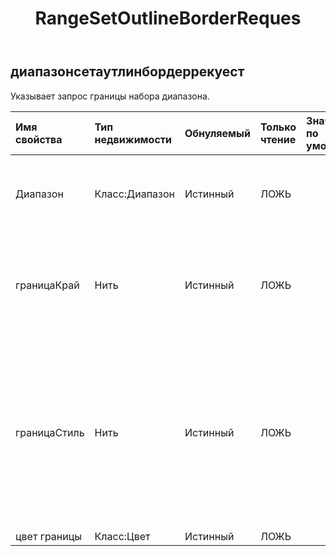﻿---
title: RangeSetOutlineBorderReques
second_title: Aspose.Cells Cloud Documen
type: docs
url: /ru/specification/model/rangesetoutlineborderrequest/
description: "Aspose.Cells Спецификация облачной модели: RangeSetOutlineBorderRequest. Легко обрабатывайте Excel и другие документы электронных таблиц с помощью таких функций, как открытие, создание, редактирование, разделение, слияние, сравнение и преобразование."
weight: 50
---
## **диапазонсетаутлинбордеррекуест**

 Указывает запрос границы набора диапазона.

| Имя свойства| Тип недвижимости| Обнуляемый| Только чтение| Значение по умолчанию| Описание|
|:- |:- |:- |:- |:- |:- |
| Диапазон| Класс:Диапазон| Истинный| ЛОЖЬ|| Инкапсулирует объект, представляющий диапазон ячеек в электронной таблице.|
| границаКрай| Нить| Истинный| ЛОЖЬ||Левая граница, правая граница, верхняя граница, нижняя граница, диагональ вниз, диагональ вверх, вертикальная и горизонтальная.|
| границаСтиль| Нить| Истинный| ЛОЖЬ|| Нет, тонкий, средний, пунктирный, пунктирный, толстый, двойной, волос, средний пунктир, штрих-точка, средний штрих-точка, штрих-точка, средний штрих-точка и наклонная штрих-точка.|
| цвет границы| Класс:Цвет| Истинный| ЛОЖЬ|| Цвет границы.|

